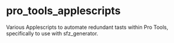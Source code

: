 # pro_tools_applescripts
Various Applescripts to automate redundant tasts within Pro Tools, specifically to use with sfz_generator.
